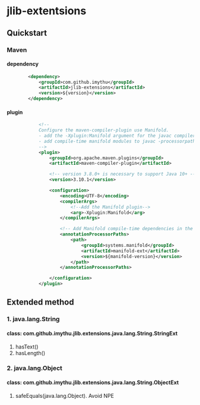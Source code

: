# jlib-extentsions

## Quickstart
### Maven
#### dependency
```xml
        <dependency>
            <groupId>com.github.imythu</groupId>
            <artifactId>jlib-extensions</artifactId>
            <version>${version}</version>
        </dependency>
```
#### plugin
```xml
            <!--
            Configure the maven-compiler-plugin use Manifold.
            - add the -Xplugin:Manifold argument for the javac compiler
            - add compile-time manifold modules to javac -processorpath arg
            -->
            <plugin>
                <groupId>org.apache.maven.plugins</groupId>
                <artifactId>maven-compiler-plugin</artifactId>

                <!-- version 3.8.0+ is necessary to support Java 10+ -->
                <version>3.10.1</version>

                <configuration>
                    <encoding>UTF-8</encoding>
                    <compilerArgs>
                        <!--Add the Manifold plugin-->
                        <arg>-Xplugin:Manifold</arg>
                    </compilerArgs>

                    <!-- Add Manifold compile-time dependencies in the processor path -->
                    <annotationProcessorPaths>
                        <path>
                            <groupId>systems.manifold</groupId>
                            <artifactId>manifold-ext</artifactId>
                            <version>${manifold-version}</version>
                        </path>
                    </annotationProcessorPaths>

                </configuration>
            </plugin>
```
## Extended method
### 1. java.lang.String
#### class: com.github.imythu.jlib.extensions.java.lang.String.StringExt
1. hasText()
4. hasLength()
### 2. java.lang.Object
#### class: com.github.imythu.jlib.extensions.java.lang.String.ObjectExt
1. safeEquals(java.lang.Object). Avoid NPE
